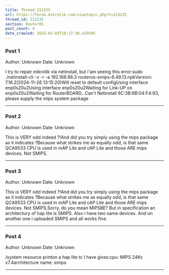 ```yaml
---
title: Thread-213235
url: https://forum.mikrotik.com/viewtopic.php?t=213235
thread_id: 213235
section: RouterOS
post_count: 4
date_crawled: 2025-02-03T16:17:38.429595
---
```


### Post 1
Author: Unknown
Date: Unknown

I try to repair mikrotik via netinstall, but i'am seeing this error:sudo ./netinstall-cli -v -r -a 192.168.88.3 routeros-smips-6.49.13.npkVersion: 7.16.2(2024-11-26 13:15:20)Will reset to default configUsing interface enp0s20u2Using interface enp0s20u2Waiting for Link-UP on enp0s20u2Waiting for RouterBOARD...Can't Netinstall 6C:3B:6B:04:F4:93, please supply the mips system package

---
### Post 2
Author: Unknown
Date: Unknown

This is VERY odd indeed ?!And did you try simply using the mips package as it indicates ?Because what strikes me as equally odd, is that same QCA9533 CPU is used in mAP Lite and cAP Lite and those ARE mips devices. Not SMIPS.

---
### Post 3
Author: Unknown
Date: Unknown

This is VERY odd indeed ?!And did you try simply using the mips package as it indicates ?Because what strikes me as equally odd, is that same QCA9533 CPU is used in mAP Lite and cAP Lite and those ARE mips devices. Not SMIPS.Sorry, do you mean MIPSBE? But in specification an architectury of  hap lite is SMIPS. Also i have two same devices. And on another one i uploaded SMIPS and all works fine.

---
### Post 4
Author: Unknown
Date: Unknown

/system resource printon a hap lite tc I have gives:cpu: MIPS 24Kc v7.4architecture name: smips

---
